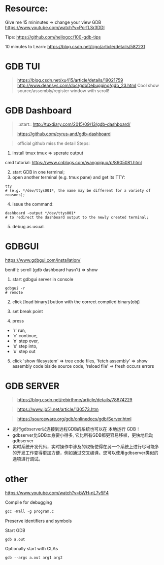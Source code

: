 # Resource:
Give me 15 mininutes => change your view GDB
https://www.youtube.com/watch?v=PorfLSr3DDI

Tips:
https://github.com/hellogcc/100-gdb-tips

10 minutes to Learn:
https://blog.csdn.net/liigo/article/details/582231

# GDB TUI
> https://blog.csdn.net/xu415/article/details/19021759
> http://www.deansys.com/doc/gdbDebugging/gdb_23.html
Cool show source/assembly/register window with scroll!


# GDB Dashboard
> ::start:: http://tuxdiary.com/2015/09/13/gdb-dashboard/
>
> https://github.com/cyrus-and/gdb-dashboard

> official github miss the detail
Steps:
1. install tmux
tmux => sperate output

cmd tutorial:
https://www.cnblogs.com/wangqiguo/p/8905081.html

2. start GDB in one terminal;
3. open another terminal (e.g. tmux pane) and get its TTY:
```shell
tty
# (e.g. */dev/ttys001*, the name may be different for a variety of reasons);
```
4. issue the command:
```shell
dashboard -output */dev/ttys001* 
# to redirect the dashboard output to the newly created terminal;
```
5. debug as usual.

# GDBGUI
https://www.gdbgui.com/installation/

benifit: scroll (gdb dashboard hasn't) => show 

1. start gdbgui server in console
```
gdbgui -r
# remote
```
2. click [load binary] button with the correct compiled binary(obj)

3. set break point

4. press 
- 'r' run, 
- 'c' continue, 
- 'n' step over, 
- 's' step into, 
- 'u' step out

5. click 'show filesystem' => tree code files, 
'fetch assembly' => show assembly code biside source code, 
'reload file' => fresh occurs errors

# GDB SERVER
> https://blog.csdn.net/rebirthme/article/details/78874229

> https://www.jb51.net/article/130573.htm

> https://sourceware.org/gdb/onlinedocs/gdb/Server.html
* 运行gdbserver以连接到远程GDB的系统也可以在 本地运行 GDB！ 
* gdbserver比GDB本身要小得多, 它比所有GDB都更容易移植，更快地启动gdbserver
* 实时系统开发代码，实时操作中涉及的权衡使得在另一个系统上进行尽可能多的开发工作变得更加方便，例如通过交叉编译。您可以使用gdbserver类似的选项进行调试。

# other
https://www.youtube.com/watch?v=bWH-nL7v5F4

Compile for debugging
```c
gcc -Wall -g program.c
```
Preserve identifiers and symbols

Start GDB
```c
gdb a.out
```

Optionally start with CLAs
```
gdb --args a.out arg1 arg2
```
